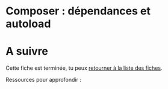 # Composer : dépendances et autoload

# A suivre

Cette fiche est terminée, tu peux [retourner à la liste des fiches](../README.md).

Ressources pour approfondir :
